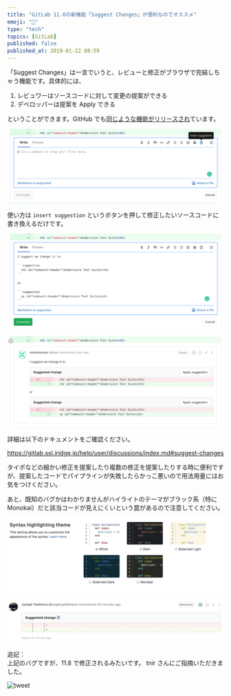 ```yaml
---
title: "GitLab 11.6の新機能「Suggest Changes」が便利なのでオススメ"
emoji: "🦊"
type: "tech"
topics: [GitLab]
published: false
published_at: 2019-01-22 08:59
---
```


「Suggest Changes」は一言でいうと、レビューと修正がブラウザで完結しちゃう機能です。具体的には、

1. レビュワーはソースコードに対して変更の提案ができる
1. デベロッパーは提案を Apply できる

ということができます。GitHub でも[同じような機能がリリースされ](https://help.github.com/articles/incorporating-feedback-in-your-pull-request/#applying-a-suggested-change)ています。

![image](/images/hatena/20190122200050.png)

使い方は `insert suggestion` というボタンを押して修正したいソースコードに書き換えるだけです。

![image](/images/hatena/20190122200107.png)

![image](/images/hatena/20190122200124.png)

詳細は以下のドキュメントをご確認ください。

https://gitlab.ssl.iridge.jp/help/user/discussions/index.md#suggest-changes

タイポなどの細かい修正を提案したり複数の修正を提案したりする時に便利ですが、提案したコードでパイプラインが失敗したらかっこ悪いので用法用量にはお気をつけください。

あと、既知のバグかはわかりませんがハイライトのテーマがブラック系（特に Monokai）だと該当コードが見えにくいという罠があるので注意してください。

![image](/images/hatena/20190122200544.png)

![image](/images/hatena/20190122200558.png)

追記：  
上記のバグですが、11.8 で修正されるみたいです。 tnir さんにご指摘いただきました。

![tweet](https://twitter.com/tn961ir/status/1088321239356125190)
